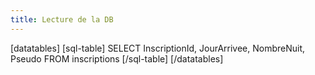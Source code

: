 ```yaml
---
title: Lecture de la DB
---
```

[datatables]
[sql-table]
SELECT  InscriptionId, JourArrivee,	NombreNuit, Pseudo FROM inscriptions
[/sql-table]
[/datatables]